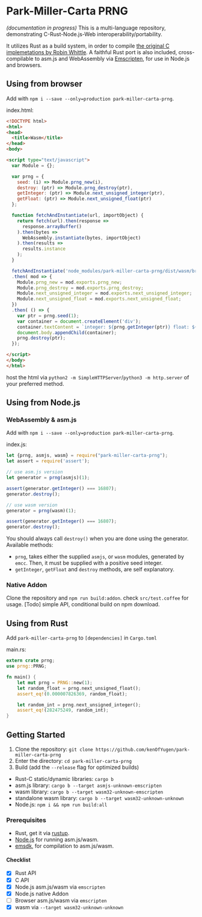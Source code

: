 # Park-Miller-Carta PRNG

*(documentation in progress)*
This is a multi-language repository, demonstrating C-Rust-Node.js-Web interoperability/portability.

It utilizes Rust as a build system, in order to compile [the original C implemetations by Robin Whittle](http://www.firstpr.com.au/dsp/rand31/). A faithful Rust port is also included, cross-compilable to asm.js and WebAssembly via [Emscripten](https://github.com/kripken/emscripten), for use in Node.js and browsers.

## Using from browser
Add with `npm i --save --only=production park-miller-carta-prng`.

index.html:
```html
<!DOCTYPE html>
<html>
<head>
  <title>Wasm</title>
</head>
<body>

<script type="text/javascript">
  var Module = {};

  var prng = {
    seed: (i) => Module.prng_new(i),
    destroy: (ptr) => Module.prng_destroy(ptr),
    getInteger: (ptr) => Module.next_unsigned_integer(ptr),
    getFloat: (ptr) => Module.next_unsigned_float(ptr)
  };

  function fetchAndInstantiate(url, importObject) {
    return fetch(url).then(response =>
      response.arrayBuffer()
    ).then(bytes =>
      WebAssembly.instantiate(bytes, importObject)
    ).then(results =>
      results.instance
    );
  }

  fetchAndInstantiate('node_modules/park-miller-carta-prng/dist/wasm/browser-standalone.wasm', {})
  .then( mod => {
    Module.prng_new = mod.exports.prng_new;
    Module.prng_destroy = mod.exports.prng_destroy;
    Module.next_unsigned_integer = mod.exports.next_unsigned_integer;
    Module.next_unsigned_float = mod.exports.next_unsigned_float;
  })
  .then( () => {
    var ptr = prng.seed(1);
    var container = document.createElement('div');
    container.textContent = `integer: ${prng.getInteger(ptr)} float: ${prng.getFloat(ptr)}`
    document.body.appendChild(container);
    prng.destroy(ptr);
  });

</script>
</body>
</html>
```
host the html via `python2 -m SimpleHTTPServer`/`python3 -m http.server` of your preferred method.

## Using from Node.js
### WebAssembly & asm.js
Add with `npm i --save --only=production park-miller-carta-prng`.

index.js:
```js
let {prng, asmjs, wasm} = require("park-miller-carta-prng");
let assert = require('assert');

// use asm.js version
let generator = prng(asmjs)(1);

assert(generator.getInteger() === 16807);
generator.destroy();

// use wasm version
generator = prng(wasm)(1);

assert(generator.getInteger() === 16807);
generator.destroy();
```
You should always call `destroy()` when you are done using the generator.
Available methods:

* `prng`, takes either the supplied `asmjs`, or `wasm` modules, generated by `emcc`.
Then, it must be supplied with a positive seed integer.
* `getInteger`, `getFloat` and `destroy` methods, are self explanatory.

### Native Addon
Clone the repository and `npm run build:addon`.
check `src/test.coffee` for usage.
[Todo] simple API, conditional build on npm download.

## Using from Rust
Add `park-miller-carta-prng` to `[dependencies]` in `Cargo.toml`

main.rs:
```rust
extern crate prng;
use prng::PRNG;

fn main() {
    let mut prng = PRNG::new(1);
    let random_float = prng.next_unsigned_float();
    assert_eq!(0.000007826369, random_float);

    let random_int = prng.next_unsigned_integer();
    assert_eq!(282475249, random_int);
}
```

## Getting Started
1. Clone the repository:
`git clone https://github.com/kenOfYugen/park-miller-carta-prng`
2. Enter the directory:
`cd park-miller-carta-prng`
3. Build (add the `--release` flag for optimized builds)
  * Rust-C static/dynamic libraries: `cargo b`
  * asm.js library: `cargo b --target asmjs-unknown-emscripten`
  * wasm library: `cargo b --target wasm32-unknown-emscripten`
  * standalone wasm library: `cargo b --target wasm32-unknown-unknown`
  * Node.js: `npm i && npm run build:all`

### Prerequisites
* Rust, get it via [rustup](https://www.rustup.rs/).
* [Node.js](https://nodejs.org/en/) for running asm.js/wasm.
* [emsdk](https://developer.mozilla.org/en-US/docs/WebAssembly/C_to_wasm), for compilation to asm.js/wasm.

#### Checklist
- [x] Rust API
- [x] C API
- [x] Node.js asm.js/wasm via `emscripten`
- [x] Node.js native Addon
- [ ] Browser asm.js/wasm via `emscripten`
- [x] wasm via `--target wasm32-unknown-unknown`
